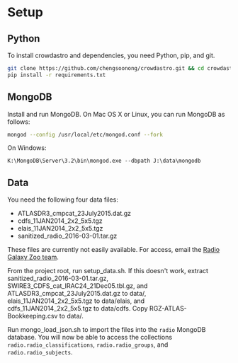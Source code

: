 # Setup

## Python

To install crowdastro and dependencies, you need Python, pip, and git.

```bash
git clone https://github.com/chengsoonong/crowdastro.git && cd crowdastro
pip install -r requirements.txt
```

## MongoDB

Install and run MongoDB. On Mac OS X or Linux, you can run MongoDB as follows:

```bash
mongod --config /usr/local/etc/mongod.conf --fork
```

On Windows:
```batch
K:\MongoDB\Server\3.2\bin\mongod.exe --dbpath J:\data\mongodb
```

## Data

You need the following four data files:

- ATLASDR3_cmpcat_23July2015.dat.gz
- cdfs_11JAN2014_2x2_5x5.tgz
- elais_11JAN2014_2x2_5x5.tgz
- sanitized_radio_2016-03-01.tar.gz

These files are currently not easily available. For access, email the [Radio Galaxy Zoo team](https://github.com/zooniverse/Radio-Galaxy-Zoo).

From the project root, run setup_data.sh. If this doesn't work, extract sanitized_radio_2016-03-01.tar.gz, SWIRE3_CDFS_cat_IRAC24_21Dec05.tbl.gz, and ATLASDR3_cmpcat_23July2015.dat.gz to data/, elais_11JAN2014_2x2_5x5.tgz to data/elais, and cdfs_11JAN2014_2x2_5x5.tgz to data/cdfs. Copy RGZ-ATLAS-Bookkeeping.csv to data/.

Run mongo_load_json.sh to import the files into the `radio` MongoDB database. You will now be able to access the collections `radio.radio_classifications`, `radio.radio_groups`, and `radio.radio_subjects`.
